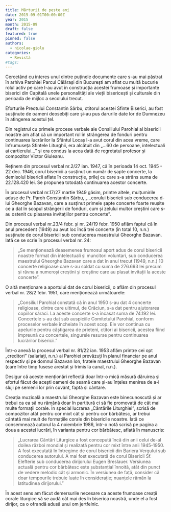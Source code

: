 ```yaml
---
title: Mărturii de peste ani
date: 2015-09-01T00:00:00Z
year: 2015
month: 2015-09
draft: false
featured: true
pinned: false
authors: 
  - nicolae-giolu
categories:
  - Revistă
#tags:
---
```

Cercetând cu interes unul dintre puținele documente care s-au mai păstrat în arhiva Parohiei Parcul Călărași din București am aflat cu multă bucurie rolul activ pe care l-au avut în construcția acestei frumoase și importante biserici din Capitală unele personalități ale vieții bisericești și culturale din perioada de mijloc a secolului trecut. 

Eforturile Preotului Constantin Sârbu, ctitorul acestei Sfinte Biserici, au fost susținute de oameni deosebiți care și-au pus darurile date lor de Dumnezeu în atingerea acestui țel. 

Din registrul cu primele procese verbale ale Consiliului Parohial al bisericii noastre am aflat că un important rol în strângerea de fonduri pentru continuarea lucrărilor la Sfântul Locaș l-a avut corul din acea vreme, care înfrumuseța Sfintele Liturghii, era alcătuit din „…60 de persoane, intelectuali ai cartierului…” și era condus la acea dată de regretatul profesor și compozitor Victor Giuleanu. 

Reținem din procesul verbal nr.2/27 ian. 1947, că în perioada 14 oct. 1945 - 22 dec. 1946, corul bisericii a susținut un număr de șapte concerte, la demisolul bisericii aflate în construcție, prilej cu care s-a strâns suma de 22.128.420 lei. Se propunea totodată continuarea acestor concerte. 

În procesul verbal nr.17/27 martie 1949 găsim, printre altele, mulțumirile aduse de Pr. Paroh Constantin Sârbu, „…corului bisericii sub conducerea d-lui Gheorghe Bazavan, care a susținut primele șapte concerte foarte reușite ce a dat în scopul strângerii de fonduri, cum și zelului multor creștini care s-au ostenit cu plasarea invitațiilor pentru concerte”. 

Din procesul verbal nr.23/4 febr. și nr. 24/19 febr. 1950 aflăm faptul că în anul precedent (1949) au avut loc încă trei concerte (în total 10, n.n.) susținute de corul bisericii sub conducerea maestrului Gheorghe Bazavan. Iată ce se scrie în procesul verbal nr. 24: 

>„Se menționează deasemenea frumosul aport adus de corul bisericii noastre format din intelectuali și muncitori voluntari, sub conducerea maestrului Gheorghe Bazavan care a dat în anul trecut (1949, n.n.) 10 concerte religioase care s-au soldat cu suma de 276.693 lei precum și râvna a numeroși creștini și creștine care au plasat invitații la aceste concerte”. 

O altă menționare a aportului dat de corul bisericii, o aflăm din procesul verbal nr. 28/2 febr. 1951, care menționează următoarele: 

> „Consiliul Parohial constată că în anul 1950 s-au dat 4 concerte religioase, dintre care ultimul, de Crăciun, s-a dat pentru ajutorarea copiilor săraci. La aceste concerte s-a încasat suma de 74.192 lei. Concertele s-au dat sub auspiciile Comitetului Parohial, conform proceselor verbale încheiate în acest scop. Ele vor continua cu apelurile pentru câștigarea de prieteni, ctitori ai bisericii, acestea fiind împreună cu concertele, singurele resurse pentru continuarea lucrărilor bisericii.” 

Într-o anexă la procesul verbal nr. 81/22 ian. 1953 aflăm printre cei opt „creditori” (salariați, n.n.) ai Parohiei prevăzuți în planul financiar pe anul respectiv și pe domnul Bazavan Ion, fratele maestrului Gheorghe Bazavan (care între timp fusese arestat și trimis la canal, n.n.). 

Desigur că aceste menționări reflectă doar într-o mică măsură dăruirea și efortul făcut de acești oameni de seamă care și-au înțeles menirea de a-i sluji pe semenii lor prin cuvânt, faptă și cântare. 

Creația muzicală a maestrului Gheorghe Bazavan este binecunoscută și ar trebui ca ea să nu rămână doar în partitură ci să fie promovată de cât mai multe formații corale. În special lucrarea „Cântările Liturghiei”, scrisă de compozitor atât pentru cor mixt cât și pentru cor bărbătesc, ar trebui cântată mai mult de formațiile corale din bisericile noastre. Iată ce consemnează autorul la 4 noiembrie 1986, într-o notă scrisă pe pagina a doua a acestei lucrări, în varianta pentru cor bărbătesc, aflată în manuscris: 

> „Lucrarea Cântări Liturgice a fost concepută încă din anii celui de-al doilea război mondial și realizată pentru cor mixt între anii 1945-1950. A fost executată în întregime de corul bisericii din Bariera Vergului sub conducerea autorului. A mai fost executată de corul Bisericii Sf. Elefterie sub conducerea dirijorului Eugen Breslauer. Versiunea actuală pentru cor bărbătesc este substanțial înnoită, atât din punct de vedere melodic cât și armonic. În versiunea de față, consider că doar tempourile trebuie luate în considerație; nuanțele rămân la latitudinea dirijorului.”

În acest sens am făcut demersurile necesare ca aceste frumoase creații corale liturgice să se audă cât mai des în biserica noastră, unde el a fost dirijor, ca o ofrandă adusă unui om jertfelnic.
